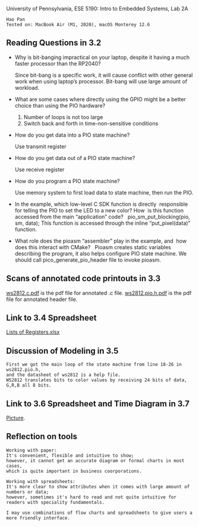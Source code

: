 University of Pennsylvania, ESE 5190: Intro to Embedded Systems, Lab 2A

    Hao Pan
    Tested on: MacBook Air (M1, 2020), macOS Monterey 12.6

## Reading Questions in 3.2
* Why is bit-banging impractical on your laptop, despite it having a much faster processor than the RP2040?  
    
    Since bit-bang is a specific work, it will cause conflict with other general work when using laptop’s processor. 
    Bit-bang will use large amount of workload.

* What are some cases where directly using the GPIO might be a better choice than using the PIO hardware? 

    1. Number of loops is not too large
    2. Switch back and forth in time-non-sensitive conditions

* How do you get data into a PIO state machine? 

    Use transmit register

* How do you get data out of a PIO state machine?  
    
    Use receive register

* How do you program a PIO state machine?  
    
    Use memory system to first load data to state machine, then run the PIO.

* In the example, which low-level C SDK function is directly  responsible for telling the PIO to set the LED to a new color? How  is this function accessed from the main “application” code?  
    pio_sm_put_blocking(pio, sm, data);
    This function is accessed through the inline “put_pixel(data)” function.

* What role does the pioasm “assembler” play in the example, and  how does this interact with CMake?  
    Pioasm creates static variables describing the program, it also helps configure PIO state machine. We should call pico_generate_pio_header file to invoke pioasm.
    
## Scans of annotated code printouts in 3.3

[ws2812.c.pdf](/assets/ws2812.c.pdf) is the pdf file for annotated .c file.
[ws2812.pio.h.pdf](/assets/ws2812.pio.h.pdf) is the pdf file for annotated header file.

## Link to 3.4 Spreadsheet
[Lists of Registers.xlsx](https://github.com/ryanhpan/ese5190-2022-lab2-into-the-void-star/blob/main/assets/List%20of%20Registers.xlsx)

## Discussion of Modeling in 3.5
    First we got the main loop of the state machine from line 18-26 in ws2812.pio.h, 
    and the datasheet of ws2812 is a help file.
    WS2812 translates bits to color values by receiving 24 bits of data, G,R,B all 8 bits.
    
## Link to 3.6 Spreadsheet and Time Diagram in 3.7
[Picture](https://github.com/ryanhpan/ese5190-2022-lab2-into-the-void-star/blob/main/assets/3.6%20%26%20time%20diagram.jpg).

## Reflection on tools
    Working with paper: 
    It's convenient, flexible and intuitive to show; 
    however, it cannot get an accurate diagram or formal charts in most cases, 
    which is quite important in business coorporations.
    
    Working with spreadsheets: 
    It's more clear to show attributes when it comes with large amount of numbers or data;
    however, sometimes it's hard to read and not quite intuitive for readers with speciality fundamentals.
    
    I may use combinations of flow charts and spreadsheets to give users a more friendly interface.
